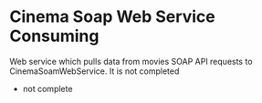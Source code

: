 # Cinema Soap Web Service Consuming
Web service which pulls data from movies SOAP API requests to CinemaSoamWebService. It is not completed
* not complete
